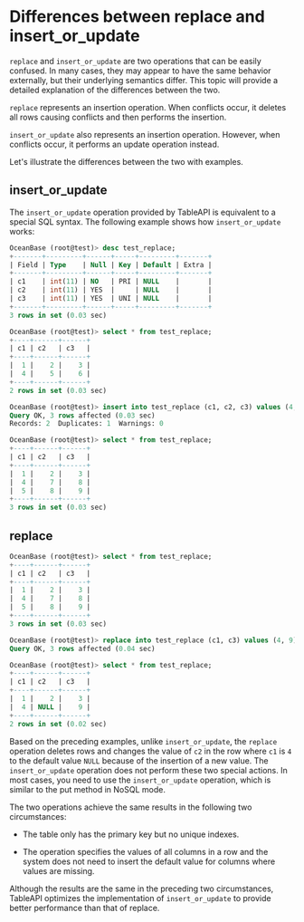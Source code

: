 # Differences between replace and insert_or_update

`replace` and `insert_or_update` are two operations that can be easily confused. In many cases, they may appear to have the same behavior externally, but their underlying semantics differ. This topic will provide a detailed explanation of the differences between the two.

`replace` represents an insertion operation. When conflicts occur, it deletes all rows causing conflicts and then performs the insertion.

`insert_or_update` also represents an insertion operation. However, when conflicts occur, it performs an update operation instead.

Let's illustrate the differences between the two with examples.

## insert_or_update

The `insert_or_update` operation provided by TableAPI is equivalent to a special SQL syntax. The following example shows how `insert_or_update` works:

```sql
OceanBase (root@test)> desc test_replace;
+-------+---------+------+-----+---------+-------+
| Field | Type    | Null | Key | Default | Extra |
+-------+---------+------+-----+---------+-------+
| c1    | int(11) | NO   | PRI | NULL    |       |
| c2    | int(11) | YES  |     | NULL    |       |
| c3    | int(11) | YES  | UNI | NULL    |       |
+-------+---------+------+-----+---------+-------+
3 rows in set (0.03 sec)

OceanBase (root@test)> select * from test_replace;
+----+------+------+
| c1 | c2   | c3   |
+----+------+------+
|  1 |    2 |    3 |
|  4 |    5 |    6 |
+----+------+------+
2 rows in set (0.03 sec)

OceanBase (root@test)> insert into test_replace (c1, c2, c3) values (4, 7, 8), (5, 8, 9) on duplicate key update c1=values(c1), c2=values(c2), c3=values(c3);
Query OK, 3 rows affected (0.03 sec)
Records: 2  Duplicates: 1  Warnings: 0

OceanBase (root@test)> select * from test_replace;
+----+------+------+
| c1 | c2   | c3   |
+----+------+------+
|  1 |    2 |    3 |
|  4 |    7 |    8 |
|  5 |    8 |    9 |
+----+------+------+
3 rows in set (0.03 sec)
```

## replace

```sql
OceanBase (root@test)> select * from test_replace;
+----+------+------+
| c1 | c2   | c3   |
+----+------+------+
|  1 |    2 |    3 |
|  4 |    7 |    8 |
|  5 |    8 |    9 |
+----+------+------+
3 rows in set (0.03 sec)

OceanBase (root@test)> replace into test_replace (c1, c3) values (4, 9);
Query OK, 3 rows affected (0.04 sec)

OceanBase (root@test)> select * from test_replace;
+----+------+------+
| c1 | c2   | c3   |
+----+------+------+
|  1 |    2 |    3 |
|  4 | NULL |    9 |
+----+------+------+
2 rows in set (0.02 sec)
```

Based on the preceding examples, unlike `insert_or_update`, the `replace` operation deletes rows and changes the value of `c2` in the row where `c1` is `4` to the default value `NULL` because of the insertion of a new value. The `insert_or_update` operation does not perform these two special actions. In most cases, you need to use the `insert_or_update` operation, which is similar to the put method in NoSQL mode.

The two operations achieve the same results in the following two circumstances:

* The table only has the primary key but no unique indexes.

* The operation specifies the values of all columns in a row and the system does not need to insert the default value for columns where values are missing.

Although the results are the same in the preceding two circumstances, TableAPI optimizes the implementation of `insert_or_update` to provide better performance than that of replace.
